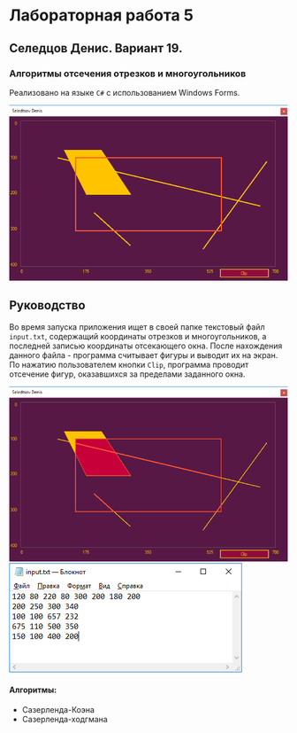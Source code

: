 # Лабораторная работа 5
## Селедцов Денис. Вариант 19.
### Алгоритмы отсечения отрезков и многоугольников

Реализовано на языке `C#` с использованием Windows Forms.

![Screenshot 1](Screenshot_1.png)

## Руководство

Во время запуска приложения ищет в своей папке текстовый файл `input.txt`, содержащий координаты отрезков и многоугольников, а
последней записью координаты отсекающего окна. После нахождения данного файла - программа считывает фигуры и выводит их на экран.
По нажатию пользователем кнопки `Clip`, программа проводит отсечение фигур, оказавшихся за пределами заданного окна.

![Screenshot 2](Screenshot_2.png)
![Screenshot 3](Screenshot_3.png)

#### Алгоритмы:
- Сазерленда-Коэна
- Сазерленда-ходгмана
